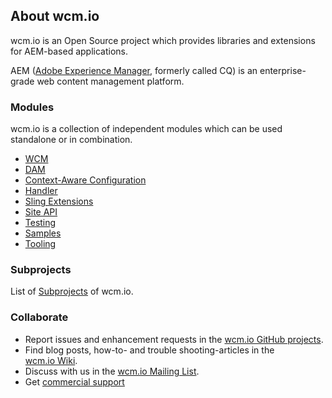 ## About wcm.io

wcm.io is an Open Source project which provides libraries and extensions for AEM-based applications.

AEM ([Adobe Experience Manager][aem-website], formerly called CQ) is an enterprise-grade web content management platform.


### Modules


<!-- Foamtree graphical module display -->
<div id="visualization-wrapper">
  <link href="css/foamtree-dimensions.css" rel="stylesheet"></link>
  <div id="visualization"></div>
  <script src="js/carrotsearch.foamtree.js"></script>
  <script src="js/hammer.min.js"></script>
  <script src="js/wcm-io-projects-data.js"></script>
</div>


wcm.io is a collection of independent modules which can be used standalone or in combination.

* [WCM](wcm/)
* [DAM](dam/)
* [Context-Aware Configuration](caconfig/)
* [Handler](handler/)
* [Sling Extensions](sling/)
* [Site API](site-api/)
* [Testing](testing/)
* [Samples](samples/)
* [Tooling](tooling/)


### Subprojects

List of [Subprojects](https://wcm.io/subprojects.html) of wcm.io.


### Collaborate

* Report issues and enhancement requests in the [wcm.io&nbsp;GitHub&nbsp;projects][wcmio-github].
* Find blog posts, how-to- and trouble shooting-articles in the [wcm.io&nbsp;Wiki][wcmio-confluence].
* Discuss with us in the [wcm.io&nbsp;Mailing&nbsp;List][wcmio-mailinglist].
* Get [commercial support][wcmio-commercial-support]



[aem-website]: http://www.adobe.com/solutions/web-experience-management.html
[wcmio-github]: https://github.com/wcm-io
[wcmio-confluence]: https://wcm-io.atlassian.net/wiki/spaces/WCMIO/overview
[wcmio-mailinglist]: mailing-lists.html
[wcmio-commercial-support]: commercial-support.html
